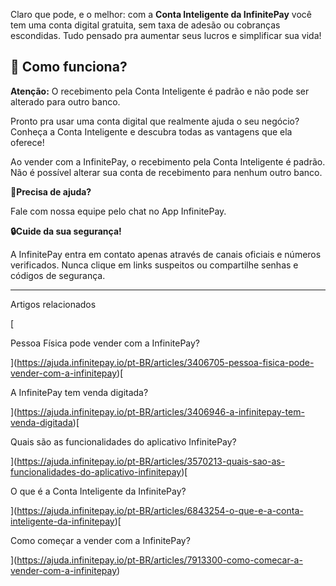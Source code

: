 Claro que pode, e o melhor: com a **Conta Inteligente da InfinitePay** você tem uma conta digital gratuita, sem taxa de adesão ou cobranças escondidas. Tudo pensado pra aumentar seus lucros e simplificar sua vida!

## **💸 Como funciona?**

**Atenção:** O recebimento pela Conta Inteligente é padrão e não pode ser alterado para outro banco.

Pronto pra usar uma conta digital que realmente ajuda o seu negócio? Conheça a Conta Inteligente e descubra todas as vantagens que ela oferece!

Ao vender com a InfinitePay, o recebimento pela Conta Inteligente é padrão. Não é possível alterar sua conta de recebimento para nenhum outro banco.

**🔔Precisa de ajuda?**

Fale com nossa equipe pelo chat no App InfinitePay.

**🔒Cuide da sua segurança!**

A InfinitePay entra em contato apenas através de canais oficiais e números verificados. Nunca clique em links suspeitos ou compartilhe senhas e códigos de segurança.

___

Artigos relacionados

[

Pessoa Física pode vender com a InfinitePay?

](https://ajuda.infinitepay.io/pt-BR/articles/3406705-pessoa-fisica-pode-vender-com-a-infinitepay)[

A InfinitePay tem venda digitada?

](https://ajuda.infinitepay.io/pt-BR/articles/3406946-a-infinitepay-tem-venda-digitada)[

Quais são as funcionalidades do aplicativo InfinitePay?

](https://ajuda.infinitepay.io/pt-BR/articles/3570213-quais-sao-as-funcionalidades-do-aplicativo-infinitepay)[

O que é a Conta Inteligente da InfinitePay?

](https://ajuda.infinitepay.io/pt-BR/articles/6843254-o-que-e-a-conta-inteligente-da-infinitepay)[

Como começar a vender com a InfinitePay?

](https://ajuda.infinitepay.io/pt-BR/articles/7913300-como-comecar-a-vender-com-a-infinitepay)